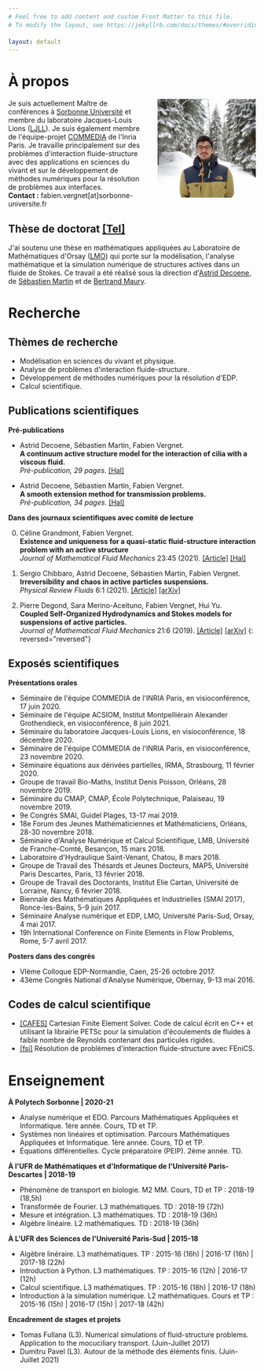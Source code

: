 ```yaml
---
# Feel free to add content and custom Front Matter to this file.
# To modify the layout, see https://jekyllrb.com/docs/themes/#overriding-theme-defaults

layout: default
---
```


# À propos

<div style="width: 100%; display: table;">
    <div style="display: table-row;">
        <div style="display: table-cell; vertical-align: middle;"> 
          Je suis actuellement Maître de conférences à <a href="https://www.sorbonne-universite.fr/">Sorbonne Université</a> et membre du laboratoire Jacques-Louis Lions (<a href="https://www.ljll.math.upmc.fr/">LJLL</a>). Je suis également membre de l'équipe-projet <a href="https://team.inria.fr/commedia/">COMMEDIA</a> de l'Inria Paris. Je travaille principalement sur des problèmes d'interaction fluide-structure avec des applications en sciences du vivant et sur le développement de méthodes numériques pour la résolution de problèmes aux interfaces.
          <br>
          <b>Contact :</b>
          fabien.vergnet[at]sorbonne-universite.fr
        </div>
        <div style="width: 200px; display: table-cell; padding-left: 30px; min-width: 150px;"> <img src="assets/fabien.jpg"> </div>
    </div>
</div>

## Thèse de doctorat [[Tel]](https://tel.archives-ouvertes.fr/tel-02194265v1)
J'ai soutenu une thèse en mathématiques appliquées au Laboratoire de Mathématiques d'Orsay ([LMO](https://www.math.u-psud.fr)) qui porte sur la modélisation, l'analyse mathématique et la simulation numérique de structures actives dans un fluide de Stokes. Ce travail a été réalisé sous la direction d'[Astrid Decoene](http://www.math.u-psud.fr/~decoene/), de [Sébastien Martin](http://smartin.perso.math.cnrs.fr/) et de [Bertrand Maury](http://www.math.u-psud.fr/~maury/).


# Recherche

## Thèmes de recherche

- Modélisation en sciences du vivant et physique.
- Analyse de problèmes d'interaction fluide-structure.
- Développement de méthodes numériques pour la résolution d'EDP.
- Calcul scientifique.

## Publications scientifiques

**Pré-publications**

* Astrid Decoene, Sébastien Martin, Fabien Vergnet.  
**A continuum active structure model for the interaction of cilia with a viscous fluid.**  
*Pré-publication, 29 pages*. [[Hal]](https://hal.archives-ouvertes.fr/hal-02493513v1)

* Astrid Decoene, Sébastien Martin, Fabien Vergnet.  
**A smooth extension method for transmission problems.**  
*Pré-publication, 34 pages*. [[Hal]](https://hal.archives-ouvertes.fr/hal-02146271v2)


**Dans des journaux scientifiques avec comité de lecture**

0. Céline Grandmont, Fabien Vergnet.  
**Existence and uniqueness for a quasi-static fluid-structure interaction problem with an active structure**  
*Journal of Mathematical Fluid Mechanics* 23:45 (2021). [[Article]](https://doi.org/10.1007/s00021-020-00552-0) [[Hal]](https://hal.archives-ouvertes.fr/hal-02493384v1) 

0. Sergio Chibbaro, Astrid Decoene, Sébastien Martin, Fabien Vergnet.  
**Irreversibility and chaos in active particles suspensions.**  
*Physical Review Fluids* 6:1 (2021). [[Article]](https://doi.org/10.1103/PhysRevFluids.6.013104) [[arXiv]](https://arxiv.org/abs/2005.10613)
 
0. Pierre Degond, Sara Merino-Aceituno, Fabien Vergnet, Hui Yu.  
**Coupled Self-Organized Hydrodynamics and Stokes models for suspensions of active particles.**  
*Journal of Mathematical Fluid Mechanics* 21:6 (2019). [[Article]](https://rdcu.be/bjyha) [[arXiv]](https://arxiv.org/pdf/1706.05666.pdf)
{: reversed="reversed"}

## Exposés scientifiques

**Présentations orales**

- Séminaire de l'équipe COMMEDIA de l'INRIA Paris, en visioconférence, 17 juin 2020.
- Séminaire de l'équipe ACSIOM, Institut Montpelliérain Alexander Grothendieck, en visioconférence, 8 juin 2021.
- Séminaire du laboratoire Jacques-Louis Lions, en visioconférence, 18 décembre 2020.
- Séminaire de l'équipe COMMEDIA de l'INRIA Paris, en visioconférence, 23 novembre 2020.
- Séminaire équations aux dérivées partielles, IRMA, Strasbourg, 11 février 2020.
- Groupe de travail Bio-Maths, Institut Denis Poisson, Orléans, 28 novembre 2019.
- Séminaire du CMAP, CMAP, École Polytechnique, Palaiseau, 19 novembre 2019.
- 9e Congrès SMAI, Guidel Plages, 13-17 mai 2019.
- 18e Forum des Jeunes Mathématiciennes et Mathématiciens, Orléans, 28-30 novembre 2018.
- Séminaire d'Analyse Numérique et Calcul Scientifique, LMB, Université de Franche-Comté, Besançon, 15 mars 2018.
- Laboratoire d'Hydraulique Saint-Venant, Chatou, 8 mars 2018.
- Groupe de Travail des Thésards et Jeunes Docteurs, MAP5, Université Paris Descartes, Paris, 13 février 2018.
- Groupe de Travail des Doctorants, Institut Elie Cartan, Université de Lorraine, Nancy, 6 février 2018.
- Biennale des Mathématiques Appliquées et Industrielles (SMAI 2017), Ronce-les-Bains, 5-9 juin 2017.
- Séminaire Analyse numérique et EDP, LMO, Université Paris-Sud, Orsay, 4 mai 2017.
- 19h International Conference on Finite Elements in Flow Problems, Rome, 5-7 avril 2017.

**Posters dans des congrès**

- VIème Colloque EDP-Normandie, Caen, 25-26 octobre 2017.
- 43ème Congrès National d'Analyse Numérique, Obernay, 9-13 mai 2016.

## Codes de calcul scientifique

- [[CAFES]](https://github.com/gouarin/cafes) Cartesian Finite Element Solver. Code de calcul écrit en C++ et utilisant la librairie PETSc pour la simulation d'écoulements de fluides à faible nombre de Reynolds contenant des particules rigides.
- [[fsi]](https://plmlab.math.cnrs.fr/fabien.vergnet/fsi) Résolution de problèmes d'interaction fluide-structure avec FEniCS.

# Enseignement

**À Polytech Sorbonne \| 2020-21**
- Analyse numérique et EDO. Parcours Mathématiques Appliquées et Informatique. 1ère année. Cours, TD et TP.
- Systèmes non linéaires et optimisation. Parcours Mathématiques Appliquées et Informatique. 1ère année. Cours, TD et TP.
- Équations différentielles. Cycle préparatoire (PEIP). 2ème année. TD.

**À l'UFR de Mathématiques et d'Informatique de l'Université Paris-Descartes \| 2018-19**
- Phénomène de transport en biologie. M2 MM. Cours, TD et TP : 2018-19 (18,5h)
- Transformée de Fourier. L3 mathématiques. TD : 2018-19 (72h)
- Mesure et intégration. L3 mathématiques. TD : 2018-19 (36h)
- Algèbre linéaire. L2 mathématiques. TD : 2018-19 (36h)

**À L'UFR des Sciences de l'Université Paris-Sud | 2015-18**
- Algèbre linéraire. L3 mathématiques. TP : 2015-16 (16h) \| 2016-17 (16h) \| 2017-18 (22h)
- Introduction à Python. L3 mathématiques. TP : 2015-16 (12h) \| 2016-17 (12h)
- Calcul scientifique. L3 mathématiques. TP : 2015-16 (18h) \| 2016-17 (18h)
- Introduction à la simulation numérique. L2 mathématiques. Cours et TP : 2015-16 (15h) \| 2016-17 (15h) \| 2017-18 (42h)

**Encadrement de stages et projets**
- Tomas Fullana (L3). Numerical simulations of fluid-structure problems. Application to the mocuciliary transport. (Juin-Juillet 2017)
- Dumitru Pavel (L3). Autour de la méthode des éléments finis. (Juin-Juillet 2021)
